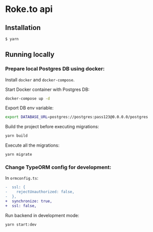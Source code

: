 # Roke.to api

## Installation

```bash
$ yarn
```

## Running locally

### Prepare local Postgres DB using docker:

Install `docker` and `docker-compose`.

Start Docker container with Postgres DB:

```bash
docker-compose up -d
```

Export DB env variable:

```bash
export DATABASE_URL=postgres://postgres:pass123@0.0.0.0/postgres
```

Build the project before executing migrations:

```bash
yarn build
```

Execute all the migrations:

```bash
yarn migrate
```

### Change TypeORM config for development:

In `ormconfig.ts`:

```diff
-  ssl: {
-    rejectUnauthorized: false,
-  },
+  synchronize: true,
+  ssl: false,
```

Run backend in development mode:

```bash
yarn start:dev
```
